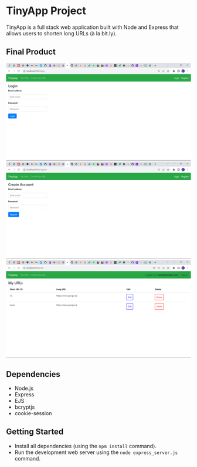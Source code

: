 # TinyApp Project

TinyApp is a full stack web application built with Node and Express that allows users to shorten long URLs (à la bit.ly).

## Final Product

!["Screenshot of login page"](https://github.com/EkaterinaEg/tinyapp/blob/master/docs/LoginPage.png)
!["Screenshot of register page"](https://github.com/EkaterinaEg/tinyapp/blob/master/docs/Register.png)
!["Screenshot of Urls page"](https://github.com/EkaterinaEg/tinyapp/blob/master/docs/URLSPage.png)
## Dependencies

- Node.js
- Express
- EJS
- bcryptjs
- cookie-session

## Getting Started

- Install all dependencies (using the `npm install` command).
- Run the development web server using the `node express_server.js` command.




